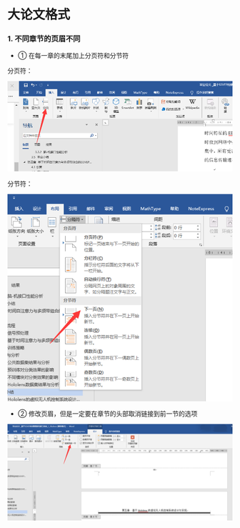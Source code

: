 # 大论文格式

### 1. 不同章节的页眉不同

- ① 在每一章的末尾加上分页符和分节符

分页符：

![image-20220118215423156](大论文格式.assets/image-20220118215423156.png)

分节符：

![image-20220118215511274](大论文格式.assets/image-20220118215511274.png)

- ② 修改页眉，但是一定要在章节的头部取消链接到前一节的选项

![image-20220118215556968](大论文格式.assets/image-20220118215556968.png)

